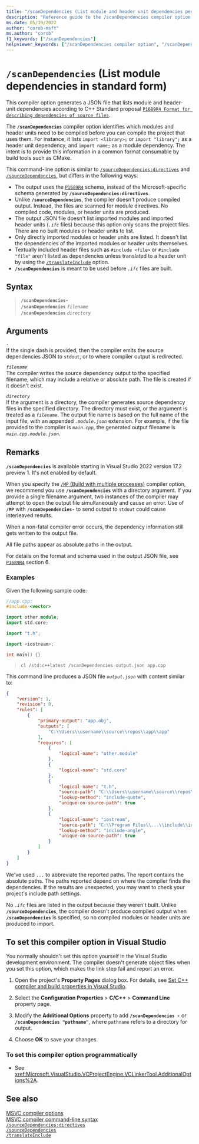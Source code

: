 ```yaml
---
title: "/scanDependencies (List module and header unit dependencies per Standard)"
description: "Reference guide to the /scanDependencies compiler option in Microsoft C++."
ms.date: 05/19/2022
author: "corob-msft"
ms.author: "corob"
f1_keywords: ["/scanDependencies"]
helpviewer_keywords: ["/scanDependencies compiler option", "/scanDependencies"]
---
```

# `/scanDependencies` (List module dependencies in standard form)

This compiler option generates a JSON file that lists module and header-unit dependencies according to C++ Standard proposal [`P1689R4 Format for describing dependencies of source files`](https://wg21.link/P1689r4).

The **`/scanDependencies`** compiler option identifies which modules and header units need to be compiled before you can compile the project that uses them. For instance, it lists `import <library>;` or `import "library";` as a header unit dependency, and `import name;` as a module dependency. The intent is to provide this information in a common format consumable by build tools such as CMake.

This command-line option is similar to [`/sourceDependencies:directives`](sourcedependencies-directives.md) and [`/sourceDependencies`](sourcedependencies.md), but differs in the following ways:

- The output uses the [`P1689R4`](https://wg21.link/P1689r4) schema, instead of the Microsoft-specific schema generated by **`/sourceDependencies:directives`**.
- Unlike **`/sourceDependencies`**, the compiler doesn't produce compiled output. Instead, the files are scanned for module directives. No compiled code, modules, or header units are produced.
- The output JSON file doesn't list imported modules and imported header units (*`.ifc`* files) because this option only scans the project files. There are no built modules or header units to list.
- Only directly imported modules or header units are listed. It doesn't list the dependencies of the imported modules or header units themselves.
- Textually included header files such as `#include <file>` or `#include "file"` aren't listed as dependencies unless translated to a header unit by using the [`/translateInclude`](translateinclude.md) option.
- **`/scanDependencies`** is meant to be used before *`.ifc`* files are built.

## Syntax

> **`/scanDependencies-`**\
> **`/scanDependencies`** *`filename`*\
> **`/scanDependencies`** *`directory`*

## Arguments

*`-`*\
If the single dash is provided, then the compiler emits the source dependencies JSON to `stdout`, or to where compiler output is redirected.

*`filename`*\
The compiler writes the source dependency output to the specified filename, which may include a relative or absolute path. The file is created if it doesn't exist.

*`directory`*\
If the argument is a directory, the compiler generates source dependency files in the specified directory. The directory must exist, or the argument is treated as a *`filename`*. The output file name is based on the full name of the input file, with an appended *`.module.json`* extension. For example, if the file provided to the compiler is *`main.cpp`*, the generated output filename is *`main.cpp.module.json`*.

## Remarks

**`/scanDependencies`** is available starting in Visual Studio 2022 version 17.2 preview 1. It's not enabled by default.

When you specify the [`/MP` (Build with multiple processes)](mp-build-with-multiple-processes.md) compiler option, we recommend you use **`/scanDependencies`** with a directory argument. If you provide a single filename argument, two instances of the compiler may attempt to open the output file simultaneously and cause an error. Use of **`/MP`** with **`/scanDependencies-`** to send output to `stdout` could cause interleaved results.

When a non-fatal compiler error occurs, the dependency information still gets written to the output file.

All file paths appear as absolute paths in the output.

For details on the format and schema used in the output JSON file, see [`P1689R4`](https://wg21.link/P1689r4#_format) section 6.

### Examples

Given the following sample code:

```cpp
//app.cpp:
#include <vector>

import other.module;
import std.core;

import "t.h";

import <iostream>;

int main() {}
```

> `cl /std:c++latest /scanDependencies output.json app.cpp`

This command line produces a JSON file *`output.json`* with content similar to:

```JSON
{
    "version": 1,
    "revision": 0,
    "rules": [
        {
            "primary-output": "app.obj",
            "outputs": [
                "C:\\Users\\username\\source\\repos\\app\\app"
            ],
            "requires": [
                {
                    "logical-name": "other.module"
                },
                {
                    "logical-name": "std.core"
                },
                {
                    "logical-name": "t.h",
                    "source-path": "C:\\Users\\username\\source\\repos\\app\\app\\t.h",
                    "lookup-method": "include-quote",
                    "unique-on-source-path": true
                },
                {
                    "logical-name": "iostream",
                    "source-path": "C:\\Program Files\\...\\include\\iostream",
                    "lookup-method": "include-angle",
                    "unique-on-source-path": true
                }
            ]
        }
    ]
}
```

We've used `...` to abbreviate the reported paths. The report contains the absolute paths. The paths reported depend on where the compiler finds the dependencies. If the results are unexpected, you may want to check your project's include path settings.

No *`.ifc`* files are listed in the output because they weren't built. Unlike **`/sourceDependencies`**, the compiler doesn't produce compiled output when **`/scanDependencies`** is specified, so no compiled modules or header units are produced to import.

## To set this compiler option in Visual Studio

You normally shouldn't set this option yourself in the Visual Studio development environment. The compiler doesn't generate object files when you set this option, which makes the link step fail and report an error.

1. Open the project's **Property Pages** dialog box. For details, see [Set C++ compiler and build properties in Visual Studio](../working-with-project-properties.md).

1. Select the **Configuration Properties** > **C/C++** > **Command Line** property page.

1. Modify the **Additional Options** property to add **`/scanDependencies -`** or **`/scanDependencies "pathname"`**, where `pathname` refers to a directory for output.

1. Choose **OK** to save your changes.

### To set this compiler option programmatically

- See <xref:Microsoft.VisualStudio.VCProjectEngine.VCLinkerTool.AdditionalOptions%2A>.

## See also

[MSVC compiler options](compiler-options.md)\
[MSVC compiler command-line syntax](compiler-command-line-syntax.md)\
[`/sourceDependencies:directives`](sourcedependencies-directives.md)\
[`/sourceDependencies`](sourcedependencies.md)\
[`/translateInclude`](translateinclude.md)
